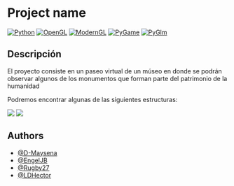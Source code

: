 # Project name

[![Python](https://img.shields.io/badge/Python-3.10-green.svg?style=flat-square-logo=python)](https://docs.python.org/3/)
[![OpenGL](https://img.shields.io/badge/OpenGl-3.10-green.svg?style=flat-square-logo=opengl-)](https://docs.gl/)
[![ModernGL](https://img.shields.io/badge/ModernGL-5.6.4-green.svg?style=flat-square)](https://moderngl.readthedocs.io/en/5.8.2/)
[![PyGame](https://img.shields.io/badge/PyGame-2.0.1-green.svg?style=flat-square)](https://www.pygame.org/docs/)
[![PyGlm](https://img.shields.io/badge/PyGlm-1.2.5,-green.svg?style=flat-square)](https://github.com/Zuzu-Typ/PyGLM/wiki)

## Descripción
El proyecto consiste en un paseo virtual de un múseo en donde se podrán observar algunos de los monumentos que forman parte del patrimonio de la humanidad
 
Podremos encontrar algunas de las siguientes estructuras:

![](https://images.free3d.com/imgd/l5/593405.jpg)
![](https://images.free3d.com/imgd/l10/5b7c774c26be8bd36e8b4567/4922-tour-eiffel.png)


## Authors

- [@D-Maysena](https://github.com/D-Maysena)
- [@EngelJB](https://github.com/xSarscov)
- [@Rugby27](https://github.com/Rugby27)
- [@LDHector](https://github.com/LDHector)
